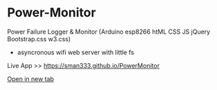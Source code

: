 # Power-Monitor
Power Failure Logger &amp; Monitor (Arduino esp8266 htML CSS JS jQuery Bootstrap.css w3.css)

  - asyncronous wifi web server with little fs


Live App >> https://sman333.github.io/PowerMonitor

[Open in new tab](https://external.ink?to=sman333.github.io/PowerMonitor)
